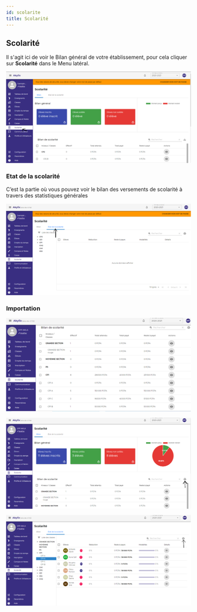 ```yaml
---
id: scolarite
title: Scolarité
---
```


## Scolarité

Il s'agit ici de voir le Bilan général de votre établissement,
pour cela cliquer sur **Scolarité** dans le Menu latéral.

![img](../static/img/Scolarite/Scolarite.PNG)

### Etat de la scolarité

C’est la partie où vous pouvez voir le bilan des versements de scolarité à travers des statistiques générales

![img](../static/img/Scolarite/etatScolarite.PNG)

### Importation

![img](../static/img/Scolarite/ScolariteImpression.PNG)

![img](../static/img/Scolarite/ScolariteImpression1.PNG)

![img](../static/img/Scolarite/ScolariteImpressionB.PNG)
